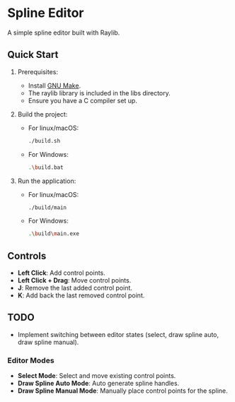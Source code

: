 # Spline Editor

A simple spline editor built with Raylib.

## Quick Start

1. Prerequisites:
    - Install [GNU Make](https://www.gnu.org/software/make/).
    - The raylib library is included in the libs directory.
    - Ensure you have a C compiler set up.

2. Build the project:
    - For linux/macOS:
      ```bash
      ./build.sh
      ```
    - For Windows:
      ```bash
      .\build.bat
      ```
3. Run the application:
    - For linux/macOS:
      ```bash
      ./build/main
      ```
    - For Windows:
      ```bash
      .\build\main.exe
      ```   

## Controls
<!-- say that switching is not implemented yet -->
- **Left Click**: Add control points.
- **Left Click + Drag**: Move control points.
- **J**: Remove the last added control point.
- **K**: Add back the last removed control point.

## TODO
- Implement switching between editor states (select, draw spline auto, draw spline manual).

### Editor Modes
- **Select Mode**: Select and move existing control points.
- **Draw Spline Auto Mode**: Auto generate spline handles.
- **Draw Spline Manual Mode**: Manually place control points for the spline.